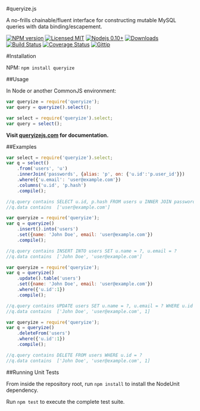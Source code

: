 #queryize.js

A no-frills chainable/fluent interface for constructing mutable MySQL queries with data binding/escapement.

[![NPM version](https://img.shields.io/npm/v/queryize.svg)](http://badge.fury.io/js/queryize)
[![Licensed MIT](https://img.shields.io/npm/l/queryize.svg)](https://github.com/ChiperSoft/QueryizeJS/blob/master/LICENSE.txt)
[![Nodejs 0.10+](https://img.shields.io/badge/node.js-%3E=_0.10-brightgreen.svg)](http://nodejs.org)
[![Downloads](http://img.shields.io/npm/dm/queryize.svg)](http://npmjs.org/queryize)
[![Build Status](https://img.shields.io/travis/ChiperSoft/QueryizeJS.svg)](https://travis-ci.org/ChiperSoft/QueryizeJS)
[![Coverage Status](https://img.shields.io/coveralls/ChiperSoft/QueryizeJS.svg)](https://coveralls.io/r/ChiperSoft/QueryizeJS)
[![Gittip](http://img.shields.io/gittip/chipersoft.svg)](https://www.gittip.com/chipersoft/)

#Installation

NPM: `npm install queryize`

##Usage

In Node or another CommonJS environment:

```js
var queryize = require('queryize');
var query = queryize().select();
```

```js
var select = require('queryize').select;
var query = select();
```

**Visit [queryizejs.com](http://queryizejs.com/) for documentation.**

##Examples

```js
var select = require('queryize').select;
var q = select()
    .from('users', 'u')
    .innerJoin('passwords', {alias: 'p', on: {'u.id':'p.user_id'}})
    .where({'u.email': 'user@example.com'})
    .columns('u.id', 'p.hash')
    .compile();

//q.query contains SELECT u.id, p.hash FROM users u INNER JOIN passwords p ON (u.id = p.user_id) WHERE u.email = ?
//q.data contains  ['user@example.com']
```

```js
var queryize = require('queryize');
var q = queryize()
    .insert().into('users')
    .set({name: 'John Doe', email: 'user@example.com'})
    .compile();

//q.query contains INSERT INTO users SET u.name = ?, u.email = ?
//q.data contains  ['John Doe', 'user@example.com']
```

```js
var queryize = require('queryize');
var q = queryize()
    .update().table('users')
    .set({name: 'John Doe', email: 'user@example.com'})
    .where({'u.id':1})
    .compile();

//q.query contains UPDATE users SET u.name = ?, u.email = ? WHERE u.id = ?
//q.data contains  ['John Doe', 'user@example.com', 1]
```

```js
var queryize = require('queryize');
var q = queryize()
    .deleteFrom('users')
    .where({'u.id':1})
    .compile();

//q.query contains DELETE FROM users WHERE u.id = ?
//q.data contains  ['John Doe', 'user@example.com', 1]
```

##Running Unit Tests

From inside the repository root, run `npm install` to install the NodeUnit dependency.

Run `npm test` to execute the complete test suite.